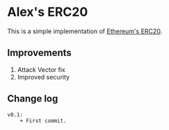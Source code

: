 # Alex's ERC20
This is a simple implementation of [Ethereum's ERC20](https://eips.ethereum.org/EIPS/eip-20).

## Improvements
1. Attack Vector fix
2. Improved security

## Change log
```
v0.1:
    + First commit.
```